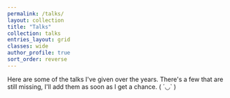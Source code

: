 ```yaml
---
permalink: /talks/
layout: collection
title: "Talks"
collection: talks
entries_layout: grid
classes: wide
author_profile: true
sort_order: reverse
---
```


Here are some of the talks I've given over the years. There's a few that are still missing, I'll add them as soon as I get a chance. ( ´◡` )